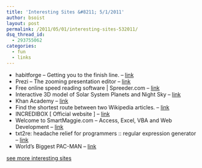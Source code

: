 ```yaml
---
title: 'Interesting Sites &#8211; 5/1/2011'
author: bsoist
layout: post
permalink: /2011/05/01/interesting-sites-532011/
dsq_thread_id:
  - 293755062
categories:
  - fun
  - links
---
```

  * habitforge &#8211; Getting you to the finish line. &#8211; [link][1] 
  * Prezi &#8211; The zooming presentation editor &#8211; [link][2] 
  * Free online speed reading software | Spreeder.com &#8211; [link][3] 
  * Interactive 3D model of Solar System Planets and Night Sky &#8211; [link][4] 
  * Khan Academy &#8211; [link][5] 
  * Find the shortest route between two Wikipedia articles. &#8211; [link][6] 
  * INCREDIBOX [ Official website ] &#8211; [link][7] 
  * Welcome to SmartMaggie.com &#8211; Access, Excel, VBA and Web Development &#8211; [link][8] 
  * txt2re: headache relief for programmers :: regular expression generator &#8211; [link][9] 
  * World&#8217;s Biggest PAC-MAN &#8211; [link][10] 

[see more interesting sites][11]

 [1]: http://habitforge.com/
 [2]: http://prezi.com/
 [3]: http://www.spreeder.com/app.php
 [4]: http://www.solarsystemscope.com/
 [5]: http://www.khanacademy.org/
 [6]: http://www.xltd.com/WikiMindMap/WikiPath.htm
 [7]: http://www.incredibox.fr/
 [8]: http://smartmaggie.com/
 [9]: http://txt2re.com/
 [10]: http://worldsbiggestpacman.com/play/#-9,6
 [11]: http://delicious.com/bsoist/s
